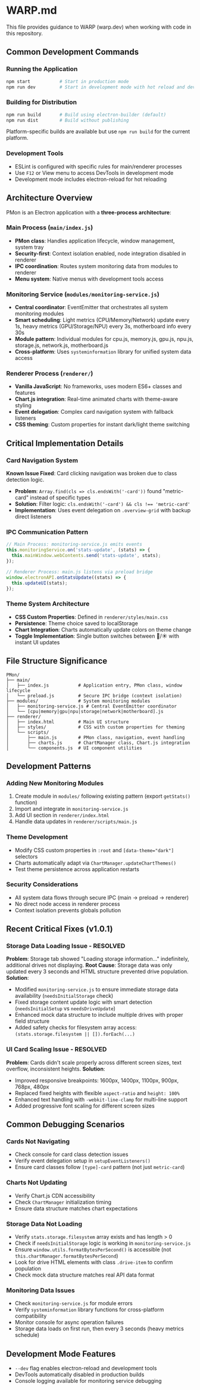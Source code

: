 # WARP.md

This file provides guidance to WARP (warp.dev) when working with code in this repository.

## Common Development Commands

### Running the Application
```bash
npm start           # Start in production mode
npm run dev         # Start in development mode with hot reload and dev tools
```

### Building for Distribution
```bash
npm run build       # Build using electron-builder (default)
npm run dist        # Build without publishing
```

Platform-specific builds are available but use `npm run build` for the current platform.

### Development Tools
- ESLint is configured with specific rules for main/renderer processes
- Use `F12` or View menu to access DevTools in development mode
- Development mode includes electron-reload for hot reloading

## Architecture Overview

PMon is an Electron application with a **three-process architecture**:

### Main Process (`main/index.js`)
- **PMon class**: Handles application lifecycle, window management, system tray
- **Security-first**: Context isolation enabled, node integration disabled in renderer
- **IPC coordination**: Routes system monitoring data from modules to renderer
- **Menu system**: Native menus with development tools access

### Monitoring Service (`modules/monitoring-service.js`) 
- **Central coordinator**: EventEmitter that orchestrates all system monitoring modules
- **Smart scheduling**: Light metrics (CPU/Memory/Network) update every 1s, heavy metrics (GPU/Storage/NPU) every 3s, motherboard info every 30s
- **Module pattern**: Individual modules for cpu.js, memory.js, gpu.js, npu.js, storage.js, network.js, motherboard.js
- **Cross-platform**: Uses `systeminformation` library for unified system data access

### Renderer Process (`renderer/`)
- **Vanilla JavaScript**: No frameworks, uses modern ES6+ classes and features
- **Chart.js integration**: Real-time animated charts with theme-aware styling  
- **Event delegation**: Complex card navigation system with fallback listeners
- **CSS theming**: Custom properties for instant dark/light theme switching

## Critical Implementation Details

### Card Navigation System
**Known Issue Fixed**: Card clicking navigation was broken due to class detection logic.
- **Problem**: `Array.find(cls => cls.endsWith('-card'))` found "metric-card" instead of specific types
- **Solution**: Filter logic: `cls.endsWith('-card') && cls !== 'metric-card'`
- **Implementation**: Uses event delegation on `.overview-grid` with backup direct listeners

### IPC Communication Pattern
```javascript
// Main Process: monitoring-service.js emits events
this.monitoringService.on('stats-update', (stats) => {
  this.mainWindow.webContents.send('stats-update', stats);
});

// Renderer Process: main.js listens via preload bridge
window.electronAPI.onStatsUpdate((stats) => {
  this.updateUI(stats);
});
```

### Theme System Architecture
- **CSS Custom Properties**: Defined in `renderer/styles/main.css`
- **Persistence**: Theme choice saved to localStorage
- **Chart Integration**: Charts automatically update colors on theme change
- **Toggle Implementation**: Single button switches between 🌙/☀️ with instant UI updates

## File Structure Significance

```
PMon/
├── main/
│   ├── index.js           # Application entry, PMon class, window lifecycle
│   └── preload.js         # Secure IPC bridge (context isolation)
├── modules/               # System monitoring modules
│   ├── monitoring-service.js # Central EventEmitter coordinator  
│   └── [cpu|memory|gpu|npu|storage|network|motherboard].js
├── renderer/
│   ├── index.html         # Main UI structure
│   ├── styles/            # CSS with custom properties for theming
│   └── scripts/
│       ├── main.js        # PMon class, navigation, event handling
│       ├── charts.js      # ChartManager class, Chart.js integration
│       └── components.js  # UI component utilities
```

## Development Patterns

### Adding New Monitoring Modules
1. Create module in `modules/` following existing pattern (export `getStats()` function)
2. Import and integrate in `monitoring-service.js`
3. Add UI section in `renderer/index.html`
4. Handle data updates in `renderer/scripts/main.js`

### Theme Development
- Modify CSS custom properties in `:root` and `[data-theme="dark"]` selectors
- Charts automatically adapt via `ChartManager.updateChartThemes()`
- Test theme persistence across application restarts

### Security Considerations
- All system data flows through secure IPC (main → preload → renderer)
- No direct node access in renderer process
- Context isolation prevents globals pollution

## Recent Critical Fixes (v1.0.1)

### Storage Data Loading Issue - RESOLVED
**Problem**: Storage tab showed "Loading storage information..." indefinitely, additional drives not displaying.
**Root Cause**: Storage data was only updated every 3 seconds and HTML structure prevented drive population.
**Solution**: 
- Modified `monitoring-service.js` to ensure immediate storage data availability (`needsInitialStorage` check)
- Fixed storage content update logic with smart detection (`needsInitialSetup` vs `needsDriveUpdate`)
- Enhanced mock data structure to include multiple drives with proper field structure
- Added safety checks for filesystem array access: `(stats.storage.filesystem || []).forEach(...)`

### UI Card Scaling Issue - RESOLVED  
**Problem**: Cards didn't scale properly across different screen sizes, text overflow, inconsistent heights.
**Solution**:
- Improved responsive breakpoints: 1600px, 1400px, 1100px, 900px, 768px, 480px
- Replaced fixed heights with flexible `aspect-ratio` and `height: 100%`
- Enhanced text handling with `-webkit-line-clamp` for multi-line support
- Added progressive font scaling for different screen sizes

## Common Debugging Scenarios

### Cards Not Navigating
- Check console for card class detection issues
- Verify event delegation setup in `setupEventListeners()`
- Ensure card classes follow `[type]-card` pattern (not just `metric-card`)

### Charts Not Updating
- Verify Chart.js CDN accessibility
- Check `ChartManager` initialization timing
- Ensure data structure matches chart expectations

### Storage Data Not Loading
- Verify `stats.storage.filesystem` array exists and has length > 0
- Check if `needsInitialStorage` logic is working in `monitoring-service.js`
- Ensure `window.utils.formatBytesPerSecond()` is accessible (not `this.chartManager.formatBytesPerSecond`)
- Look for drive HTML elements with class `.drive-item` to confirm population
- Check mock data structure matches real API data format

### Monitoring Data Issues
- Check `monitoring-service.js` for module errors
- Verify `systeminformation` library functions for cross-platform compatibility
- Monitor console for async operation failures
- Storage data loads on first run, then every 3 seconds (heavy metrics schedule)

## Development Mode Features
- `--dev` flag enables electron-reload and development tools
- DevTools automatically disabled in production builds
- Console logging available for monitoring service debugging